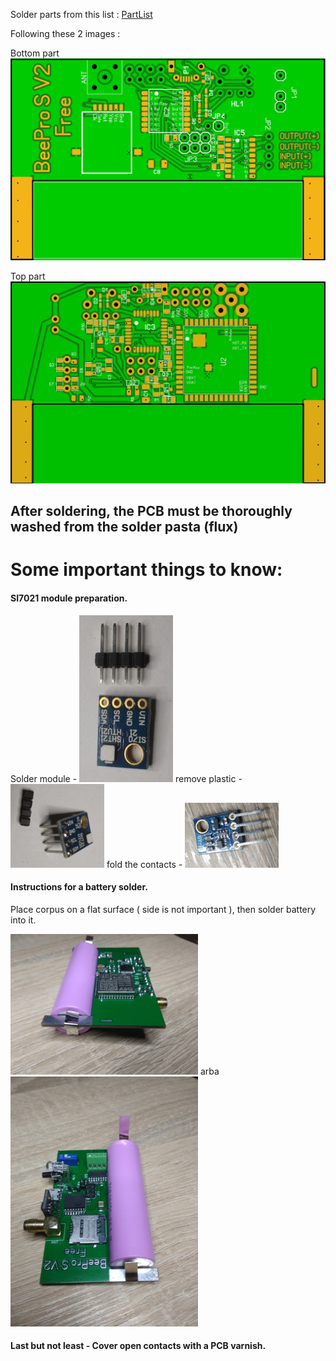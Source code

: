 Solder parts from this list : [PartList](/Hardware/PartList.txt)

Following these 2 images :

Bottom part ![Bottom Side](/images/pcbBottom.jpeg)

Top part ![Up Side](/images/pcbUp.jpeg)

## After soldering, the PCB must be thoroughly washed from the solder pasta (flux)

# Some important things to know:

#### SI7021 module preparation.

Solder module - ![0si](/images/0si.jpg) remove plastic - ![1si](/images/1si.jpg) fold the contacts - ![2si](/images/2si.jpg)

#### Instructions for a battery solder.

Place corpus on a flat surface ( side is not important ), then solder battery into it.

![bat0](/images/bat0.jpg) arba ![bat1](/images/bat1.jpg)

#### Last but not least - Cover open contacts with a PCB varnish.
